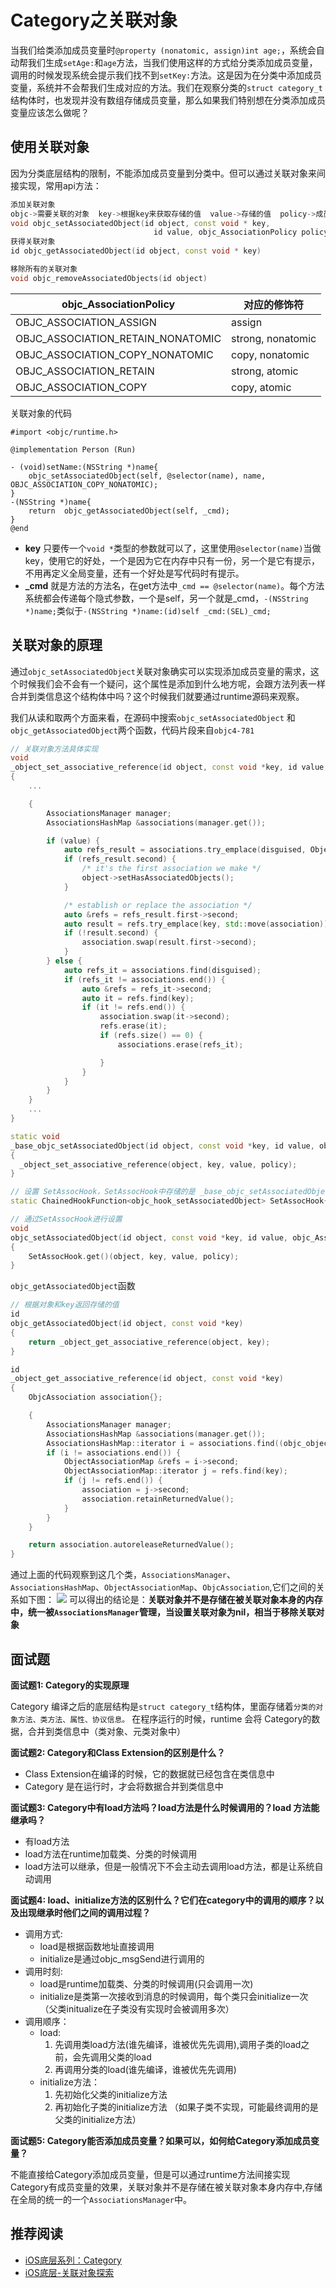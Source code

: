 # Category之关联对象
当我们给类添加成员变量时`@property (nonatomic, assign)int age;`，系统会自动帮我们生成`setAge:`和`age`方法，当我们使用这样的方式给分类添加成员变量，调用的时候发现系统会提示我们找不到`setKey:`方法。这是因为在分类中添加成员变量，系统并不会帮我们生成对应的方法。我们在观察分类的`struct category_t`结构体时，也发现并没有数组存储成员变量，那么如果我们特别想在分类添加成员变量应该怎么做呢？

## 使用关联对象
因为分类底层结构的限制，不能添加成员变量到分类中。但可以通过关联对象来间接实现，常用api方法：
```cpp
添加关联对象 
objc->需要关联的对象  key->根据key来获取存储的值  value->存储的值  policy->成员变量的修饰词 copy assign这些 
void objc_setAssociatedObject(id object, const void * key,
                                id value, objc_AssociationPolicy policy)
获得关联对象
id objc_getAssociatedObject(id object, const void * key)

移除所有的关联对象
void objc_removeAssociatedObjects(id object)
```
objc_AssociationPolicy | 对应的修饰符
------- | -------
OBJC_ASSOCIATION_ASSIGN | assign
OBJC_ASSOCIATION_RETAIN_NONATOMIC | strong, nonatomic
OBJC_ASSOCIATION_COPY_NONATOMIC | copy, nonatomic
OBJC_ASSOCIATION_RETAIN | strong, atomic
OBJC_ASSOCIATION_COPY | copy, atomic

关联对象的代码
```objc
#import <objc/runtime.h>

@implementation Person (Run)

- (void)setName:(NSString *)name{
    objc_setAssociatedObject(self, @selector(name), name, OBJC_ASSOCIATION_COPY_NONATOMIC);
}
-(NSString *)name{
    return  objc_getAssociatedObject(self, _cmd);
}
@end
```
* **key** 只要传一个`void *`类型的参数就可以了，这里使用`@selector(name)`当做key，使用它的好处，一个是因为它在内存中只有一份，另一个是它有提示，不用再定义全局变量，还有一个好处是写代码时有提示。
* **_cmd** 就是方法的方法名，在get方法中`_cmd == @selector(name)`。每个方法系统都会传递每个隐式参数，一个是self，另一个就是_cmd，`-(NSString *)name;`类似于`-(NSString *)name:(id)self _cmd:(SEL)_cmd;`

## 关联对象的原理
通过`objc_setAssociatedObject`关联对象确实可以实现添加成员变量的需求，这个时候我们会不会有一个疑问，这个属性是添加到什么地方呢，会跟方法列表一样合并到类信息这个结构体中吗？这个时候我们就要通过runtime源码来观察。

我们从读和取两个方面来看，在源码中搜索`objc_setAssociatedObject` 和 `objc_getAssociatedObject`两个函数，代码片段来自`objc4-781`
```cpp
// 关联对象方法具体实现
void
_object_set_associative_reference(id object, const void *key, id value, uintptr_t policy)
{
    ...

    {
        AssociationsManager manager;
        AssociationsHashMap &associations(manager.get());

        if (value) {
            auto refs_result = associations.try_emplace(disguised, ObjectAssociationMap{});
            if (refs_result.second) {
                /* it's the first association we make */
                object->setHasAssociatedObjects();
            }

            /* establish or replace the association */
            auto &refs = refs_result.first->second;
            auto result = refs.try_emplace(key, std::move(association));
            if (!result.second) {
                association.swap(result.first->second);
            }
        } else {
            auto refs_it = associations.find(disguised);
            if (refs_it != associations.end()) {
                auto &refs = refs_it->second;
                auto it = refs.find(key);
                if (it != refs.end()) {
                    association.swap(it->second);
                    refs.erase(it);
                    if (refs.size() == 0) {
                        associations.erase(refs_it);

                    }
                }
            }
        }
    }
    ...
}

static void
_base_objc_setAssociatedObject(id object, const void *key, id value, objc_AssociationPolicy policy)
{
  _object_set_associative_reference(object, key, value, policy);
}

// 设置 SetAssocHook，SetAssocHook中存储的是 _base_objc_setAssociatedObject函数
static ChainedHookFunction<objc_hook_setAssociatedObject> SetAssocHook{_base_objc_setAssociatedObject};

// 通过SetAssocHook进行设置
void
objc_setAssociatedObject(id object, const void *key, id value, objc_AssociationPolicy policy)
{
    SetAssocHook.get()(object, key, value, policy);
}
```
`objc_getAssociatedObject`函数
```cpp
// 根据对象和key返回存储的值
id
objc_getAssociatedObject(id object, const void *key)
{
    return _object_get_associative_reference(object, key);
}

id
_object_get_associative_reference(id object, const void *key)
{
    ObjcAssociation association{};

    {
        AssociationsManager manager;
        AssociationsHashMap &associations(manager.get());
        AssociationsHashMap::iterator i = associations.find((objc_object *)object);
        if (i != associations.end()) {
            ObjectAssociationMap &refs = i->second;
            ObjectAssociationMap::iterator j = refs.find(key);
            if (j != refs.end()) {
                association = j->second;
                association.retainReturnedValue();
            }
        }
    }

    return association.autoreleaseReturnedValue();
}
```
通过上面的代码观察到这几个类，`AssociationsManager`、`AssociationsHashMap`、`ObjectAssociationMap`、`ObjcAssociation`,它们之间的关系如下图：
![](./../imgs/ios_img_13.jpg)
可以得出的结论是：**关联对象并不是存储在被关联对象本身的内存中，统一被`AssociationsManager`管理，当设置关联对象为nil，相当于移除关联对象**

## 面试题
**面试题1: Category的实现原理**

Category 编译之后的底层结构是`struct category_t`结构体，里面存储着`分类的对象方法、类方法、属性、协议信息。`
在程序运行的时候，runtime 会将 Category的数据，合并到类信息中（类对象、元类对象中）

**面试题2: Category和Class Extension的区别是什么？**

* Class Extension在编译的时候，它的数据就已经包含在类信息中
* Category 是在运行时，才会将数据合并到类信息中

**面试题3: Category中有load方法吗？load方法是什么时候调用的？load 方法能继承吗？**

* 有load方法
* load方法在runtime加载类、分类的时候调用
* load方法可以继承，但是一般情况下不会主动去调用load方法，都是让系统自动调用

**面试题4: load、initialize方法的区别什么？它们在category中的调用的顺序？以及出现继承时他们之间的调用过程？**

* 调用方式: 
  * load是根据函数地址直接调用
  * initialize是通过objc_msgSend进行调用的
* 调用时刻:
  * load是runtime加载类、分类的时候调用(只会调用一次)
  * initialize是类第一次接收到消息的时候调用，每个类只会initialize一次（父类initualize在子类没有实现时会被调用多次）
* 调用顺序：
  *  load:
     1. 先调用类load方法(谁先编译，谁被优先先调用),调用子类的load之前，会先调用父类的load
     2. 再调用分类的load(谁先编译，谁被优先先调用) 
  *  initialize方法：
     1. 先初始化父类的initialize方法
     2. 再初始化子类的initialize方法 （如果子类不实现，可能最终调用的是父类的initialize方法）

**面试题5: Category能否添加成员变量？如果可以，如何给Category添加成员变量？**

不能直接给Category添加成员变量，但是可以通过runtime方法间接实现Category有成员变量的效果，关联对象并不是存储在被关联对象本身内存中,存储在全局的统一的一个`AssociationsManager`中。

## 推荐阅读
* [iOS底层系列：Category](https://segmentfault.com/a/1190000024447986)
* [iOS底层-关联对象探索](https://www.jianshu.com/p/336a89baf613)